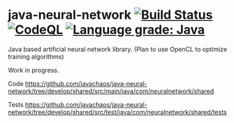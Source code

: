 java-neural-network [![Build Status](https://travis-ci.org/javachaos/java-neural-network.svg?branch=develop)](https://travis-ci.org/javachaos/java-neural-network) [![CodeQL](https://github.com/javachaos/java-neural-network/actions/workflows/codeql-analysis.yml/badge.svg)](https://github.com/javachaos/java-neural-network/actions/workflows/codeql-analysis.yml) [![Language grade: Java](https://img.shields.io/lgtm/grade/java/g/javachaos/java-neural-network.svg?logo=lgtm&logoWidth=18)](https://lgtm.com/projects/g/javachaos/java-neural-network/context:java)
===================

Java based artificial neural network library. (Plan to use OpenCL to optimize training algorithms)

Work in progress.

Code
https://github.com/javachaos/java-neural-network/tree/develop/shared/src/main/java/com/neuralnetwork/shared


Tests
https://github.com/javachaos/java-neural-network/tree/develop/shared/src/test/java/com/neuralnetwork/shared/tests

